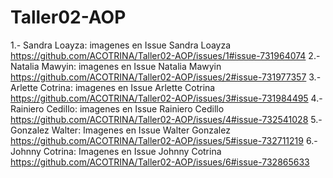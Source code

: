 # Taller02-AOP

1.- Sandra Loayza: imagenes en Issue Sandra Loayza https://github.com/ACOTRINA/Taller02-AOP/issues/1#issue-731964074
2.- Natalia Mawyin: imagenes en Issue Natalia Mawyin https://github.com/ACOTRINA/Taller02-AOP/issues/2#issue-731977357
3.- Arlette Cotrina: imagenes en Issue Arlette Cotrina https://github.com/ACOTRINA/Taller02-AOP/issues/3#issue-731984495
4.- Rainiero Cedillo: imagenes en Issue Rainiero Cedillo https://github.com/ACOTRINA/Taller02-AOP/issues/4#issue-732541028
5.- Gonzalez Walter: Imagenes en Issue Walter Gonzalez https://github.com/ACOTRINA/Taller02-AOP/issues/5#issue-732711219
6.- Johnny Cotrina: Imagenes en Issue Johnny Cotrina https://github.com/ACOTRINA/Taller02-AOP/issues/6#issue-732865633
